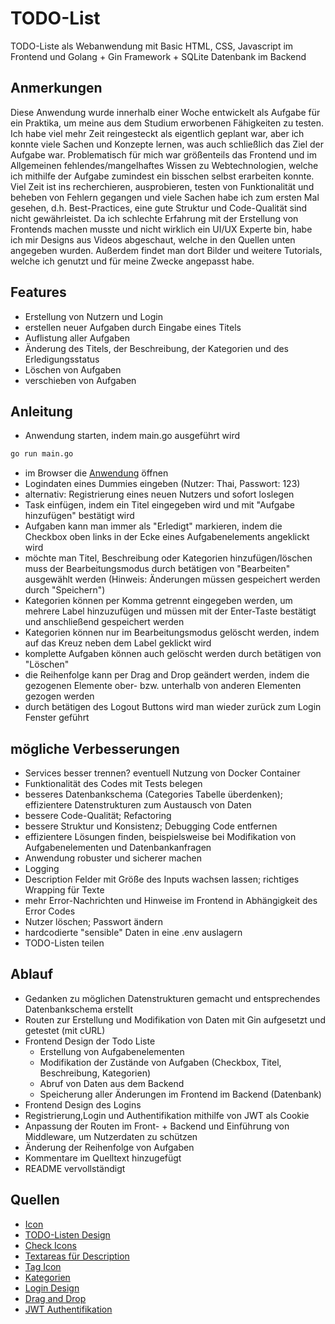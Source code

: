 # TODO-List
TODO-Liste als Webanwendung mit Basic HTML, CSS, Javascript im Frontend und Golang + Gin Framework + SQLite Datenbank im Backend

## Anmerkungen
Diese Anwendung wurde innerhalb einer Woche entwickelt als Aufgabe für ein Praktika, um meine aus dem Studium erworbenen Fähigkeiten zu testen.
Ich habe viel mehr Zeit reingesteckt als eigentlich geplant war, aber ich konnte viele Sachen und Konzepte lernen, was auch schließlich das Ziel der Aufgabe war.
Problematisch für mich war größenteils das Frontend und im Allgemeinen fehlendes/mangelhaftes Wissen zu Webtechnologien, welche ich mithilfe der Aufgabe zumindest ein bisschen
selbst erarbeiten konnte. Viel Zeit ist ins recherchieren, ausprobieren, testen von Funktionalität und beheben von Fehlern gegangen und
viele Sachen habe ich zum ersten Mal gesehen, d.h. Best-Practices, eine gute Struktur und Code-Qualität sind nicht gewährleistet. Da ich schlechte Erfahrung mit der Erstellung von Frontends
machen musste und nicht wirklich ein UI/UX Experte bin, habe ich mir Designs aus Videos abgeschaut, welche in den Quellen unten angegeben wurden. Außerdem findet man dort Bilder und weitere Tutorials,
welche ich genutzt und für meine Zwecke angepasst habe.

## Features
- Erstellung von Nutzern und Login
- erstellen neuer Aufgaben durch Eingabe eines Titels
- Auflistung aller Aufgaben
- Änderung des Titels, der Beschreibung, der Kategorien und des Erledigungsstatus
- Löschen von Aufgaben
- verschieben von Aufgaben

## Anleitung
- Anwendung starten, indem main.go ausgeführt wird
```bash
go run main.go 
```
- im Browser die [Anwendung](http://localhost:8080/login) öffnen
- Logindaten eines Dummies eingeben (Nutzer: Thai, Passwort: 123)
- alternativ: Registrierung eines neuen Nutzers und sofort loslegen
- Task einfügen, indem ein Titel eingegeben wird und mit "Aufgabe hinzufügen" bestätigt wird
- Aufgaben kann man immer als "Erledigt" markieren, indem die Checkbox oben links in der Ecke eines Aufgabenelements angeklickt wird
- möchte man Titel, Beschreibung oder Kategorien hinzufügen/löschen muss der Bearbeitungsmodus durch betätigen von "Bearbeiten" ausgewählt werden (Hinweis: Änderungen müssen gespeichert werden durch "Speichern")
- Kategorien können per Komma getrennt eingegeben werden, um mehrere Label hinzuzufügen und müssen mit der Enter-Taste bestätigt und anschließend gespeichert werden
- Kategorien können nur im Bearbeitungsmodus gelöscht werden, indem auf das Kreuz neben dem Label geklickt wird
- komplette Aufgaben können auch gelöscht werden durch betätigen von "Löschen"
- die Reihenfolge kann per Drag and Drop geändert werden, indem die gezogenen Elemente ober- bzw. unterhalb von anderen Elementen gezogen werden
- durch betätigen des Logout Buttons wird man wieder zurück zum Login Fenster geführt

## mögliche Verbesserungen
- Services besser trennen? eventuell Nutzung von Docker Container
- Funktionalität des Codes mit Tests belegen
- besseres Datenbankschema (Categories Tabelle überdenken); effizientere Datenstrukturen zum Austausch von Daten
- bessere Code-Qualität; Refactoring
- bessere Struktur und Konsistenz; Debugging Code entfernen
- effizientere Lösungen finden, beispielsweise bei Modifikation von Aufgabenelementen und Datenbankanfragen
- Anwendung robuster und sicherer machen
- Logging
- Description Felder mit Größe des Inputs wachsen lassen; richtiges Wrapping für Texte
- mehr Error-Nachrichten und Hinweise im Frontend in Abhängigkeit des Error Codes
- Nutzer löschen; Passwort ändern
- hardcodierte "sensible" Daten in eine .env auslagern
- TODO-Listen teilen

## Ablauf
- Gedanken zu möglichen Datenstrukturen gemacht und entsprechendes Datenbankschema erstellt
- Routen zur Erstellung und Modifikation von Daten mit Gin aufgesetzt und getestet (mit cURL)
- Frontend Design der Todo Liste
  - Erstellung von Aufgabenelementen
  - Modifikation der Zustände von Aufgaben (Checkbox, Titel, Beschreibung, Kategorien)
  - Abruf von Daten aus dem Backend
  - Speicherung aller Änderungen im Frontend im Backend (Datenbank)
- Frontend Design des Logins
- Registrierung,Login und Authentifikation mithilfe von JWT als Cookie
- Anpassung der Routen im Front- + Backend und Einführung von Middleware, um Nutzerdaten zu schützen
- Änderung der Reihenfolge von Aufgaben
- Kommentare im Quelltext hinzugefügt
- README vervollständigt

## Quellen
- [Icon](https://upload.wikimedia.org/wikipedia/commons/thumb/5/5d/GNOME_Todo_icon_2019.svg/1200px-GNOME_Todo_icon_2019.svg.png)
- [TODO-Listen Design](https://www.youtube.com/watch?v=MkESyVB4oUw)
- [Check Icons](https://www.youtube.com/watch?v=G0jO8kUrg-I)
- [Textareas für Description](https://www.youtube.com/watch?v=0xGGe8bCahE)
- [Tag Icon](https://cdn-icons-png.flaticon.com/512/126/126422.png)
- [Kategorien](https://www.youtube.com/watch?v=BnXv1dwvebY)
- [Login Design](https://www.youtube.com/watch?v=L5WWrGMsnpw)
- [Drag and Drop](https://www.youtube.com/watch?v=jfYWwQrtzzY)
- [JWT Authentifikation](https://www.sohamkamani.com/golang/jwt-authentication/)